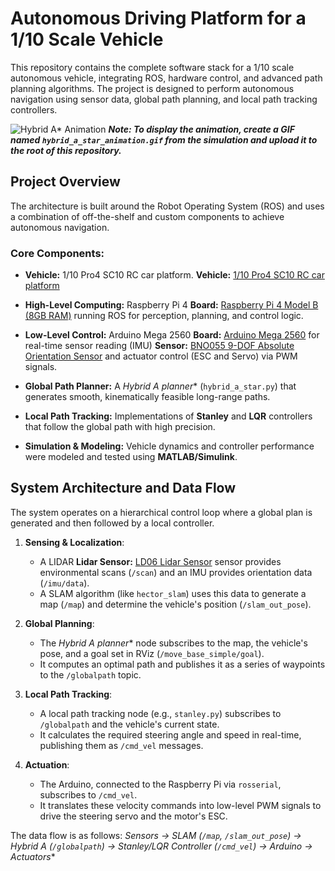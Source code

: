 # Autonomous Driving Platform for a 1/10 Scale Vehicle

This repository contains the complete software stack for a 1/10 scale autonomous vehicle, integrating ROS, hardware control, and advanced path planning algorithms. The project is designed to perform autonomous navigation using sensor data, global path planning, and local path tracking controllers.

![Hybrid A* Animation](hybrid_a_star_animation.gif)
***Note: To display the animation, create a GIF named `hybrid_a_star_animation.gif` from the simulation and upload it to the root of this repository.***

## Project Overview

The architecture is built around the Robot Operating System (ROS) and uses a combination of off-the-shelf and custom components to achieve autonomous navigation.

### Core Components:
*   **Vehicle:** 1/10 Pro4 SC10 RC car platform. **Vehicle:** [1/10 Pro4 SC10 RC car platform](https://www.horizonhobby.com/product/1-10-pro4-sc10-4x4-short-course-truck-rtr/ASC20530.html)

*   **High-Level Computing:** Raspberry Pi 4 **Board:** [Raspberry Pi 4 Model B (8GB RAM)](https://robu.in/product/raspberry-pi-4-model-b-with-8-gb-ram/?gad_source=1&gad_campaignid=19974686076&gbraid=0AAAAADvLFWeA_4f5Zh-HGDYgR-FySuT8W&gclid=Cj0KCQjwnJfEBhCzARIsAIMtfKIqHWGYzV5ZI9nTwvXwwpDJ7KQmlRXqE-BMbtpatxTHMypIyGs1sMsaAsYEEALw_wcB)
 running ROS for perception, planning, and control logic.
*   **Low-Level Control:** Arduino Mega 2560 **Board:** [Arduino Mega 2560](https://www.arduino.cc/en/Main/ArduinoBoardMega2560)
 for real-time sensor reading (IMU) **Sensor:** [BNO055 9-DOF Absolute Orientation Sensor](https://thinkrobotics.com/products/9-dof-absolute-orientation-bno055-sensor?variant=40115292405846&countr)
 and actuator control (ESC and Servo) via PWM signals.
*   **Global Path Planner:** A **Hybrid A* planner** (`hybrid_a_star.py`) that generates smooth, kinematically feasible long-range paths.
*   **Local Path Tracking:** Implementations of **Stanley** and **LQR** controllers that follow the global path with high precision.
*   **Simulation & Modeling:** Vehicle dynamics and controller performance were modeled and tested using **MATLAB/Simulink**.

## System Architecture and Data Flow

The system operates on a hierarchical control loop where a global plan is generated and then followed by a local controller.

1.  **Sensing & Localization**:
    *   A LIDAR **Lidar Sensor:** [LD06 Lidar Sensor](https://www.amazon.in/LD06-Lidar-Sensor-Frequency-Education/dp/B0B4VLQ1M9)
 sensor provides environmental scans (`/scan`) and an IMU provides orientation data (`/imu/data`).
    *   A SLAM algorithm (like `hector_slam`) uses this data to generate a map (`/map`) and determine the vehicle's position (`/slam_out_pose`).

2.  **Global Planning**:
    *   The **Hybrid A* planner** node subscribes to the map, the vehicle's pose, and a goal set in RViz (`/move_base_simple/goal`).
    *   It computes an optimal path and publishes it as a series of waypoints to the `/globalpath` topic.

3.  **Local Path Tracking**:
    *   A local path tracking node (e.g., `stanley.py`) subscribes to `/globalpath` and the vehicle's current state.
    *   It calculates the required steering angle and speed in real-time, publishing them as `/cmd_vel` messages.

4.  **Actuation**:
    *   The Arduino, connected to the Raspberry Pi via `rosserial`, subscribes to `/cmd_vel`.
    *   It translates these velocity commands into low-level PWM signals to drive the steering servo and the motor's ESC.

The data flow is as follows:
**Sensors → SLAM (`/map`, `/slam_out_pose`) → Hybrid A* (`/globalpath`) → Stanley/LQR Controller (`/cmd_vel`) → Arduino → Actuators**


